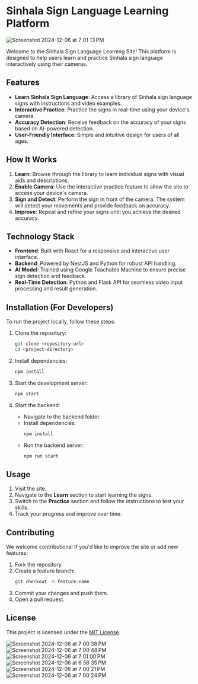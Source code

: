 # Sinhala Sign Language Learning Platform
![Screenshot 2024-12-06 at 7 01 13 PM](https://github.com/user-attachments/assets/9b971044-5a26-43f2-a9c8-f3838ec9d2af)

Welcome to the Sinhala Sign Language Learning Site! This platform is designed to help users learn and practice Sinhala sign language interactively using their cameras. 

## Features
- **Learn Sinhala Sign Language**: Access a library of Sinhala sign language signs with instructions and video examples.
- **Interactive Practice**: Practice the signs in real-time using your device's camera.
- **Accuracy Detection**: Receive feedback on the accuracy of your signs based on AI-powered detection.
- **User-Friendly Interface**: Simple and intuitive design for users of all ages.

## How It Works
1. **Learn**: Browse through the library to learn individual signs with visual aids and descriptions.
2. **Enable Camera**: Use the interactive practice feature to allow the site to access your device's camera.
3. **Sign and Detect**: Perform the sign in front of the camera. The system will detect your movements and provide feedback on accuracy.
4. **Improve**: Repeat and refine your signs until you achieve the desired accuracy.

## Technology Stack
- **Frontend**: Built with React for a responsive and interactive user interface.
- **Backend**: Powered by NestJS and Python for robust API handling.
- **AI Model**: Trained using Google Teachable Machine to ensure precise sign detection and feedback.
- **Real-Time Detection**: Python and Flask API for seamless video input processing and result generation.

## Installation (For Developers)
To run the project locally, follow these steps:

1. Clone the repository:
   ```bash
   git clone <repository-url>
   cd <project-directory>
   ```

2. Install dependencies:
   ```bash
   npm install
   ```

3. Start the development server:
   ```bash
   npm start
   ```

4. Start the backend:
   - Navigate to the backend folder.
   - Install dependencies:
     ```bash
     npm install
     ```
   - Run the backend server:
     ```bash
     npm run start
     ```

## Usage
1. Visit the site.
2. Navigate to the **Learn** section to start learning the signs.
3. Switch to the **Practice** section and follow the instructions to test your skills.
4. Track your progress and improve over time.

## Contributing
We welcome contributions! If you'd like to improve the site or add new features:
1. Fork the repository.
2. Create a feature branch:
   ```bash
   git checkout -b feature-name
   ```
3. Commit your changes and push them.
4. Open a pull request.

## License
This project is licensed under the [MIT License](LICENSE).

![Screenshot 2024-12-06 at 7 00 38 PM](https://github.com/user-attachments/assets/87ffd873-acd9-4415-b2c5-7543ed9c4130)
![Screenshot 2024-12-06 at 7 00 48 PM](https://github.com/user-attachments/assets/83244259-7393-4c58-b5b3-63990d1015ed)
![Screenshot 2024-12-06 at 7 01 00 PM](https://github.com/user-attachments/assets/8e06ae5c-1b80-464d-9e22-bdeeeb0409f8)
![Screenshot 2024-12-06 at 6 58 35 PM](https://github.com/user-attachments/assets/a5349e6c-a7b3-48d5-b603-05ece20ebdf8)
![Screenshot 2024-12-06 at 7 00 21 PM](https://github.com/user-attachments/assets/73c949af-e21d-4516-b153-2cbee214ebf8)
![Screenshot 2024-12-06 at 7 00 24 PM](https://github.com/user-attachments/assets/8f62be30-0498-4e10-8768-9d3e1890f586)

